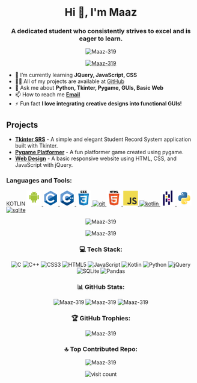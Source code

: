 <h1 align="center">Hi 👋, I'm Maaz</h1>
<h3 align="center">A dedicated student who consistently strives to excel and is eager to learn.</h3>

<p align="center">
  <img src="https://komarev.com/ghpvc/?username=Maaz-319&label=Profile%20views&color=0e75b6&style=flat" alt="Maaz-319" />
</p>

<p align="center">
  <a href="https://github.com/ryo-ma/github-profile-trophy">
    <img src="https://github-profile-trophy.vercel.app/?username=Maaz-319&theme=darkhub" alt="Maaz-319" />
  </a>
</p>

- 🌱 I’m currently learning **JQuery, JavaScript, CSS**
- 👨‍💻 All of my projects are available at [GitHub](https://github.com/Maaz-319)
- 💬 Ask me about **Python, Tkinter, Pygame, GUIs, Basic Web**
- 📫 How to reach me **[Email](mailto:maazbinaasif123@outlook.com)**
- ⚡ Fun fact **I love integrating creative designs into functional GUIs!**

## Projects
- [**Tkinter SRS**](https://github.com/Maaz-319/Python/tree/main/Student%20Record%20System) - A simple and elegant Student Record System application built with Tkinter.
- [**Pygame Platformer**](https://github.com/Maaz-319/Python/tree/main/PyGame) - A fun platformer game created using pygame.
- [**Web Design**](https://maaz-319.github.io/Web) - A basic responsive website using HTML, CSS, and JavaScript with jQuery.


<h3 align="left">Languages and Tools:</h3>
<p align="left">KOTLIN
  <a href="https://developer.android.com" target="_blank" rel="noreferrer">
    <img src="https://raw.githubusercontent.com/devicons/devicon/master/icons/android/android-original-wordmark.svg" alt="android" width="40" height="40"/>
  </a>
  <a href="https://www.cprogramming.com/" target="_blank" rel="noreferrer">
    <img src="https://raw.githubusercontent.com/devicons/devicon/master/icons/c/c-original.svg" alt="c" width="40" height="40"/>
  </a>
  <a href="https://www.w3schools.com/cpp/" target="_blank" rel="noreferrer">
    <img src="https://raw.githubusercontent.com/devicons/devicon/master/icons/cplusplus/cplusplus-original.svg" alt="cplusplus" width="40" height="40"/>
  </a>
  <a href="https://www.w3schools.com/css/" target="_blank" rel="noreferrer">
    <img src="https://raw.githubusercontent.com/devicons/devicon/master/icons/css3/css3-original-wordmark.svg" alt="css3" width="40" height="40"/>
  </a>
  <a href="https://git-scm.com/" target="_blank" rel="noreferrer">
    <img src="https://www.vectorlogo.zone/logos/git-scm/git-scm-icon.svg" alt="git" width="40" height="40"/>
  </a>
  <a href="https://www.w3.org/html/" target="_blank" rel="noreferrer">
    <img src="https://raw.githubusercontent.com/devicons/devicon/master/icons/html5/html5-original-wordmark.svg" alt="html5" width="40" height="40"/>
  </a>
  <a href="https://developer.mozilla.org/en-US/docs/Web/JavaScript" target="_blank" rel="noreferrer">
    <img src="https://raw.githubusercontent.com/devicons/devicon/master/icons/javascript/javascript-original.svg" alt="javascript" width="40" height="40"/>
  </a>
  <a href="https://kotlinlang.org" target="_blank" rel="noreferrer">
    <img src="https://www.vectorlogo.zone/logos/kotlinlang/kotlinlang-icon.svg" alt="kotlin" width="40" height="40"/>
  </a>
  <a href="https://pandas.pydata.org/" target="_blank" rel="noreferrer">
    <img src="https://raw.githubusercontent.com/devicons/devicon/2ae2a900d2f041da66e950e4d48052658d850630/icons/pandas/pandas-original.svg" alt="pandas" width="40" height="40"/>
  </a>
  <a href="https://www.python.org" target="_blank" rel="noreferrer">
    <img src="https://raw.githubusercontent.com/devicons/devicon/master/icons/python/python-original.svg" alt="python" width="40" height="40"/>
  </a>
  <a href="https://www.sqlite.org/" target="_blank" rel="noreferrer">
    <img src="https://www.vectorlogo.zone/logos/sqlite/sqlite-icon.svg" alt="sqlite" width="40" height="40"/>
  </a>
</p>

<p align="center">
  <img src="https://github-readme-stats.vercel.app/api/top-langs?username=Maaz-319&show_icons=true&theme=dark&layout=compact" alt="Maaz-319" />
</p>

<p align="center">
  <img src="https://github-readme-stats.vercel.app/api?username=Maaz-319&show_icons=true&theme=dark" alt="Maaz-319" />
</p>

<h3 align="center">💻 Tech Stack:</h3>
<p align="center">
  <img src="https://img.shields.io/badge/c-%2300599C.svg?style=for-the-badge&logo=c&logoColor=white" alt="C" />
  <img src="https://img.shields.io/badge/c++-%2300599C.svg?style=for-the-badge&logo=c%2B%2B&logoColor=white" alt="C++" />
  <img src="https://img.shields.io/badge/css3-%231572B6.svg?style=for-the-badge&logo=css3&logoColor=white" alt="CSS3" />
  <img src="https://img.shields.io/badge/html5-%23E34F26.svg?style=for-the-badge&logo=html5&logoColor=white" alt="HTML5" />
  <img src="https://img.shields.io/badge/javascript-%23323330.svg?style=for-the-badge&logo=javascript&logoColor=%23F7DF1E" alt="JavaScript" />
  <img src="https://img.shields.io/badge/kotlin-%237F52FF.svg?style=for-the-badge&logo=kotlin&logoColor=white" alt="Kotlin" />
  <img src="https://img.shields.io/badge/python-3670A0?style=for-the-badge&logo=python&logoColor=ffdd54" alt="Python" />
  <img src="https://img.shields.io/badge/jquery-%230769AD.svg?style=for-the-badge&logo=jquery&logoColor=white" alt="jQuery" />
  <img src="https://img.shields.io/badge/sqlite-%2307405e.svg?style=for-the-badge&logo=sqlite&logoColor=white" alt="SQLite" />
  <img src="https://img.shields.io/badge/pandas-%23150458.svg?style=for-the-badge&logo=pandas&logoColor=white" alt="Pandas" />
</p>

<h3 align="center">📊 GitHub Stats:</h3>
<p align="center">
  <img src="https://github-readme-stats.vercel.app/api?username=Maaz-319&theme=dark&hide_border=false&include_all_commits=true&count_private=false" alt="Maaz-319" />
  <img src="https://github-readme-streak-stats.herokuapp.com/?user=Maaz-319&theme=dark&hide_border=false" alt="Maaz-319" />
  <img src="https://github-readme-stats.vercel.app/api/top-langs/?username=Maaz-319&theme=dark&hide_border=false&include_all_commits=true&count_private=false&layout=compact" alt="Maaz-319" />
</p>

<h3 align="center">🏆 GitHub Trophies:</h3>
<p align="center">
  <img src="https://github-profile-trophy.vercel.app/?username=Maaz-319&theme=darkhub&no-frame=false&no-bg=false&margin-w=4" alt="Maaz-319" />
</p>

<h3 align="center">🔝 Top Contributed Repo:</h3>
<p align="center">
  <img src="https://github-contributor-stats.vercel.app/api?username=Maaz-319&limit=5&theme=dark&combine_all_yearly_contributions=true" alt="Maaz-319" />
</p>

<p align="center">
  <img src="https://visitcount.itsvg.in/api?id=Maaz-319&icon=2&color=0" alt="visit count" />
</p>
